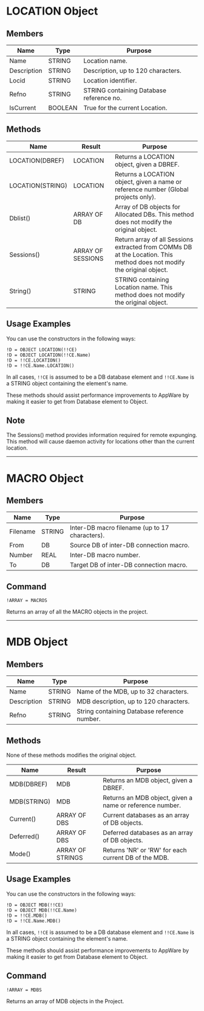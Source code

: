 # LOCATION Object

## Members

| Name        | Type    | Purpose                                  |
|-------------|---------|------------------------------------------|
| Name        | STRING  | Location name.                           |
| Description | STRING  | Description, up to 120 characters.       |
| Locid       | STRING  | Location identifier.                     |
| Refno       | STRING  | STRING containing Database reference no. |
| IsCurrent   | BOOLEAN | True for the current Location.           |

## Methods

| Name             | Result            | Purpose                                                                                                                |
|------------------|-------------------|------------------------------------------------------------------------------------------------------------------------|
| LOCATION(DBREF)  | LOCATION          | Returns a LOCATION object, given a DBREF.                                                                             |
| LOCATION(STRING) | LOCATION          | Returns a LOCATION object, given a name or reference number (Global projects only).                                    |
| Dblist()         | ARRAY OF DB       | Array of DB objects for Allocated DBs. This method does not modify the original object.                                |
| Sessions()       | ARRAY OF SESSIONS | Return array of all Sessions extracted from COMMs DB at the Location. This method does not modify the original object. |
| String()         | STRING            | STRING containing Location name. This method does not modify the original object.                                      |

## Usage Examples

You can use the constructors in the following ways:

```
!D = OBJECT LOCATION(!!CE)
!D = OBJECT LOCATION(!!CE.Name)
!D = !!CE.LOCATION()
!D = !!CE.Name.LOCATION()
```

In all cases, `!!CE` is assumed to be a DB database element and `!!CE.Name` is a STRING object containing the element's name.

These methods should assist performance improvements to AppWare by making it easier to get from Database element to Object.

## Note

The Sessions() method provides information required for remote expunging. This method will cause daemon activity for locations other than the current location.

---

# MACRO Object

## Members

| Name     | Type   | Purpose                                        |
|----------|--------|------------------------------------------------|
| Filename | STRING | Inter-DB macro filename (up to 17 characters). |
| From     | DB     | Source DB of inter-DB connection macro.        |
| Number   | REAL   | Inter-DB macro number.                         |
| To       | DB     | Target DB of inter-DB connection macro.        |

## Command

```
!ARRAY = MACROS
```

Returns an array of all the MACRO objects in the project.

---

# MDB Object

## Members

| Name        | Type   | Purpose                                      |
|-------------|--------|----------------------------------------------|
| Name        | STRING | Name of the MDB, up to 32 characters.        |
| Description | STRING | MDB description, up to 120 characters.       |
| Refno       | STRING | String containing Database reference number. |

## Methods

None of these methods modifies the original object.

| Name           | Result          | Purpose                                      |
|----------------|-----------------|----------------------------------------------|
| MDB(DBREF)     | MDB             | Returns an MDB object, given a DBREF.        |
| MDB(STRING)    | MDB             | Returns an MDB object, given a name or reference number. |
| Current()      | ARRAY OF DBS    | Current databases as an array of DB objects. |
| Deferred()     | ARRAY OF DBS    | Deferred databases as an array of DB objects. |
| Mode()         | ARRAY OF STRINGS| Returns 'NR' or 'RW' for each current DB of the MDB. |

## Usage Examples

You can use the constructors in the following ways:

```
!D = OBJECT MDB(!!CE)
!D = OBJECT MDB(!!CE.Name)
!D = !!CE.MDB()
!D = !!CE.Name.MDB()
```

In all cases, `!!CE` is assumed to be a DB database element and `!!CE.Name` is a STRING object containing the element's name.

These methods should assist performance improvements to AppWare by making it easier to get from Database element to Object.

## Command

```
!ARRAY = MDBS
```

Returns an array of MDB objects in the Project.
